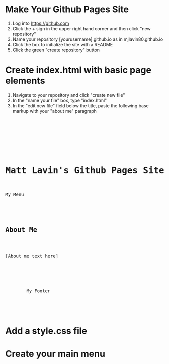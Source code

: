 # Make Your Github Pages Site

1. Log into https://github.com
2. Click the + sign in the upper right hand corner and then click "new repository"
3. Name your repository [yourusername].github.io as in mjlavin80.github.io
4. Click the box to initialize the site with a README
5. Click the green "create repository" button

# Create index.html with basic page elements

1. Navigate to your repository and click "create new file"
2. In the "name your file" box, type "index.html"
3. In the "edit new file" field below the title, paste the following base markup with your "about me" paragraph

<pre>
  <!DOCTYPE html>
  <html>
    <head>
      <title>Matt Lavin's Github Pages Site</title>
    </head>
    <body>
      <h1>Matt Lavin's Github Pages Site</h1>
      <nav>My Menu</nav>
      <main>
        <h2>About Me</h2>
        <p>[About me text here]</p>
      </main>
      <footer>
        My Footer
      </footer>
    </body>
  </html>
</pre>

# Add a style.css file

# Create your main menu
